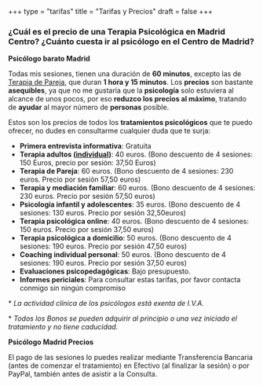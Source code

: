 +++
type = "tarifas"
title = "Tarifas y Precios"
draft = false
+++

### ¿Cuál es el precio de una Terapia Psicológica en Madrid Centro? ¿Cuánto cuesta ir al psicólogo en el Centro de Madrid?

**Psicólogo barato Madrid**

Todas mis sesiones, tienen una duración de **60 minutos**, excepto las de [Terapia de Pareja]( http://ampsicologia.es/terapia-pareja/), que duran **1 hora y 15 minutos**.
Los **precios** son bastante **asequibles**, ya que no me gustaría que la **psicología** solo estuviera al alcance de unos pocos, por eso **reduzco los precios al máximo**, tratando de **ayudar** al mayor número de **personas** posible.

Estos son los precios de todos los **tratamientos psicológicos** que te puedo ofrecer, no dudes en consultarme cualquier duda que te surja:

- **Primera entrevista informativa**: Gratuita
- **Terapia adultos ([individual](http://ampsicologia.es/terapia-individual/))**: 40 euros. (Bono descuento de 4 sesiones: 150 Euros, precio por sesión: 37,50 Euros)
- **Terapia de Pareja**: 60 euros. (Bono descuento de 4 sesiones: 230 euros. Precio por sesión 57,50 euros)
- **Terapia y mediación familiar**: 60 euros. (Bono descuento de 4 sesiones: 230 euros. Precio por sesión 57,50 euros)
- **Psicología infantil y adolescentes**: 35 euros. (Bono descuento de 4 sesiones: 130 euros. Precio por sesión 32,50euros)
- **Terapia psicológica online**: 40 euros. (Bono descuento de 4 sesiones: 150 euros. Precio por sesión 37,50 euros)
- **Terapia psicológica a domicilio**: 50 euros. (Bono descuento de 4 sesiones: 190 euros. Precio por sesión 47,50 euros)
- **Coaching individual personal**: 50 euros. (Bono descuento de 4 sesiones: 190 euros. Precio por sesión 37,50 euros)
- **Evaluaciones psicopedagógicas**: Bajo presupuesto.
- **Informes periciales**: Para consultar estas tarifas, por favor contacta conmigo sin ningún compromiso

\* *La actividad clínica de los psicólogos está exenta de I.V.A.*

\* *Todos los Bonos se pueden adquirir al principio o una vez iniciado el tratamiento y no tiene caducidad.*

**Psicólogo Madrid Precios**

El pago de las sesiones lo puedes realizar mediante Transferencia Bancaria (antes de comenzar el tratamiento) en Efectivo (al finalizar la sesión) o por PayPal, también antes de asistir a la Consulta.